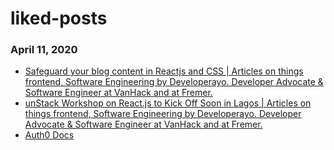 # liked-posts
### April 11, 2020 
- [Safeguard your blog content in Reactjs and CSS | Articles on things frontend, Software Engineering by Developerayo. Developer Advocate & Software Engineer at VanHack and at Fremer.](https://shodipoayomide.com/safeguard-your-blog-content-in-reactjs-and-css/) 
- [unStack Workshop on React.js to Kick Off Soon in Lagos | Articles on things frontend, Software Engineering by Developerayo. Developer Advocate & Software Engineer at VanHack and at Fremer.](https://shodipoayomide.com/unstack-workshop-on-react.js/) 
- [Auth0 Docs](https://auth0.com/docs/quickstarts/) 
